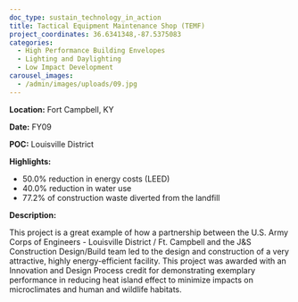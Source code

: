 ```yaml
---
doc_type: sustain_technology_in_action
title: Tactical Equipment Maintenance Shop (TEMF)
project_coordinates: 36.6341348,-87.5375083
categories:
  - High Performance Building Envelopes
  - Lighting and Daylighting
  - Low Impact Development
carousel_images:
  - /admin/images/uploads/09.jpg
---
```


**Location:** Fort Campbell, KY

**Date:** FY09

**POC:** Louisville District

**Highlights:**

- 50.0% reduction in energy costs (LEED)
- 40.0% reduction in water use
- 77.2% of construction waste diverted from the landfill

**Description:**

This project is a great example of how a partnership between the U.S. Army Corps of Engineers - Louisville District / Ft. Campbell and the J&S Construction Design/Build team led to the design and construction of a very attractive, highly energy-efficient facility. This project was awarded with an Innovation and Design Process credit for demonstrating exemplary performance in reducing heat island effect to minimize impacts on microclimates and human and wildlife habitats.
